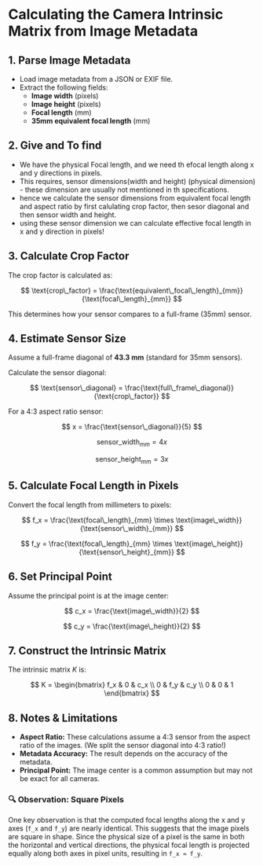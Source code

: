 # Calculating the Camera Intrinsic Matrix from Image Metadata

## 1. Parse Image Metadata

- Load image metadata from a JSON or EXIF file.
- Extract the following fields:
  - **Image width** (pixels)
  - **Image height** (pixels)
  - **Focal length** (mm)
  - **35mm equivalent focal length** (mm)



## 2. Give and To find

- We have the physical Focal length, and we need th efocal length along x and y directions in pixels.
- This requires, sensor dimensions(width and height) (physical dimension) - these dimension are usually not mentioned in th specifications.
- hence we calculate the sensor dimensions from equivalent focal length and aspect ratio by first calulating crop factor, then sesor diagonal and then sensor width and height.
- using these sensor dimension we can calculate effective focal length in x and y direction in pixels!



## 3. Calculate Crop Factor

The crop factor is calculated as:

$$
\text{crop\_factor} = \frac{\text{equivalent\_focal\_length}_{mm}}{\text{focal\_length}_{mm}}
$$

This determines how your sensor compares to a full-frame (35mm) sensor.



## 4. Estimate Sensor Size

Assume a full-frame diagonal of **43.3 mm** (standard for 35mm sensors).

Calculate the sensor diagonal:

$$
\text{sensor\_diagonal} = \frac{\text{full\_frame\_diagonal}}{\text{crop\_factor}}
$$

For a 4:3 aspect ratio sensor:

$$
x = \frac{\text{sensor\_diagonal}}{5}
$$

$$
\text{sensor\_width}_{mm} = 4x
$$

$$
\text{sensor\_height}_{mm} = 3x
$$



## 5. Calculate Focal Length in Pixels

Convert the focal length from millimeters to pixels:

$$
f_x = \frac{\text{focal\_length}_{mm} \times \text{image\_width}}{\text{sensor\_width}_{mm}}
$$

$$
f_y = \frac{\text{focal\_length}_{mm} \times \text{image\_height}}{\text{sensor\_height}_{mm}}
$$



## 6. Set Principal Point

Assume the principal point is at the image center:

$$
c_x = \frac{\text{image\_width}}{2}
$$

$$
c_y = \frac{\text{image\_height}}{2}
$$



## 7. Construct the Intrinsic Matrix

The intrinsic matrix $K$ is:

$$
K = \begin{bmatrix}
f_x & 0 & c_x \\
0 & f_y & c_y \\
0 & 0 & 1
\end{bmatrix}
$$


## 8. Notes & Limitations

- **Aspect Ratio:** These calculations assume a 4:3 sensor from the aspect ratio of the images. (We split the sensor diagonal into 4:3 ratio!)
- **Metadata Accuracy:** The result depends on the accuracy of the metadata.
- **Principal Point:** The image center is a common assumption but may not be exact for all cameras.



### 🔍 Observation: Square Pixels

One key observation is that the computed focal lengths along the x and y axes (`f_x` and `f_y`) are nearly identical. This suggests that the image pixels are square in shape. Since the physical size of a pixel is the same in both the horizontal and vertical directions, the physical focal length is projected equally along both axes in pixel units, resulting in `f_x ≈ f_y`.



